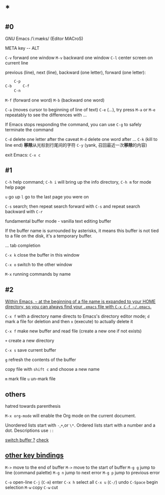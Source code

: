 # *

## #0

GNU Emacs /ˈiːmæks/ (Editor MACroS)

META key -- ALT

`C-v` forward one window
`M-v` backward one window
`C-l` center screen on current line

previous (line), next (line), backward (one letter), forward (one letter):

```txt
    C-p
C-b     C-f
    C-n
```

`M-f` (forward one word)
`M-b` (backward one word)

`C-a` (moves cursor to beginning of line of text) `C-e` (...), try press `M-a` or `M-e` repeatably to see the differences with ...

If Emacs stops responding the command, you can use `C-g` to safely terminate the command

`C-d` delete one letter after the caveat
`M-d` delete one word after ...
`C-k` (kill to line end) **移除**从光标到行尾间的字符
`C-y` (yank, 召回最近一次**移除**的内容)

exit Emacs: `C-x c`

## #1

`C-h` help command; `C-h i` will bring up the info directory, `C-h m` for mode help page

`u` go up
`l` go to the last page you were on

`C-s` search; then repeat search forward with `C-s` and repeat search backward with `C-r`

fundamental buffer mode - vanilla text editing buffer

If the buffer name is surrounded by asterisks, it means this buffer is not tied to a file on the disk, it's a temporary buffer.

... tab completion

`C-x k` close the buffer in this window

`C-x o` switch to the other window

`M-x` running commands by name

## #2

[Within Emacs, `~` at the beginning of a file name is expanded to your HOME directory, so you can always find your `.emacs` file with `C-x C-f ~/.emacs`.](https://superuser.com/a/138127/1233932)

`C-x f` with a directory name directs to Emacs's directory editor mode; `d` mark a file for deletion and then `x` (execute) to actually delete it

`C-x f` make new buffer and read file (create a new one if not exists)

`+` create a new directory

`C-x s` save current buffer

`g` refresh the contents of the buffer

copy file with `shift c` and choose a new name

`m` mark file
`u` un-mark file

## others

hatred towards parenthesis

`M-x org-mode` will enable the Org mode on the current document.

Unordered lists start with `-`,`+`,or `\*`. Ordered lists start with a number and a dot. Descriptions use `::`

[switch buffer ?](https://emacs.stackexchange.com/questions/728/how-do-i-switch-buffers-quickly)
[check](https://www.cs.colorado.edu/~main/cs1300/lab/emacs.html)

## [other key bindings](https://caiorss.github.io/Emacs-Elisp-Programming/Keybindings.html)

`M->` move to the end of buffer
`M->` move to the start of buffer
`M-g g` jump to line (command palette)
`M-g n` jump to next error
`M-g p` jump to previous error

`C-o` open-line
`C-j` (`C-m`) enter
`C-x h` select all
`C-x u` (`C-/`) undo
`C-Space` begin selection
`M-w` copy
`C-w` cut

